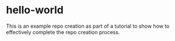 # hello-world
This is an example repo creation as part of a tutorial to show how to effectively complete the repo creation process.
